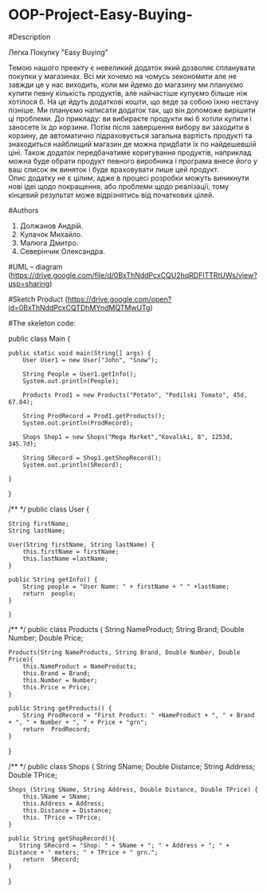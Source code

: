 # OOP-Project-Easy-Buying-

#Description

Легка Покупку "Easy Buying"

	
Темою нашого преекту є невеликий додаток який дозволяє спланувати покупки у магазинах. Всі ми хочемо на чомусь зекономити але не завжди це у нас виходить, коли ми йдемо до магазину ми плануємо купити певну кількість продуктів, але найчастіше купуємо більше ніж хотілося б. На це йдуть додаткові кошти, що веде за собою їхню нестачу пізніше.
	Ми плануємо написати додаток так, що він допоможе вирішити ці проблеми. До прикладу: ви вибираєте продукти які б хотіли купити і заносете їх до корзини. Потім після завершення вибору ви заходити в корзину, де автоматично підраховується загальна вартість продукті та знаходиться найблищий магазин де можна придбати їх по найдешевшій ціні. Також додаток передбачатиме коригування продуктів, наприклад можна буде обрати продукт певного виробника і програма внесе його у ваш список як виняток і буде враховувати лише цей продукт.   
	Опис додатку не є цілим, адже в процесі розробки можуть виникнути нові ідеї щодо покращення, або проблеми щодо реалізації, тому кінцевий результат може відрізнятись від початкових цілей.

#Authors

1. Должанов Андрій.
2. Кулачок Михайло.
3. Малюга Дмитро.
4. Северінчик Олександра.

#UML – diagram
(https://drive.google.com/file/d/0BxThNddPcxCQU2hqRDFITTRtUWs/view?usp=sharing)

#Sketch Product
(https://drive.google.com/open?id=0BxThNddPcxCQTDhMYndMQTMwUTg)


#The skeleton code:



public class Main {

    public static void main(String[] args) {
	    User User1 = new User("John", "Snow");

        String People = User1.getInfo();
        System.out.println(People);

        Products Prod1 = new Products("Potato", "Podilski Tomato", 45d, 67.84);

        String ProdRecord = Prod1.getProducts();
        System.out.println(ProdRecord);

        Shops Shop1 = new Shops("Mega Market","Kovalski, 8", 1253d, 345.7d);

        String SRecord = Shop1.getShopRecord();
        System.out.println(SRecord);

    }
}


/**
 */
public class User {

    String firstName;
    String lastName;

    User(String firstName, String lastName) {
        this.firstName = firstName;
        this.lastName =lastName;
    }

    public String getInfo() {
        String people = "User Name: " + firstName + " " +lastName;
        return  people;
    }

    }


/**
 */
public class Products {
    String NameProduct;
    String Brand;
    Double Number;
    Double Price;

    Products(String NameProducts, String Brand, Double Number, Double Price){
        this.NameProduct = NameProducts;
        this.Brand = Brand;
        this.Number = Number;
        this.Price = Price;
    }

    public String getProducts() {
        String ProdRecord = "First Product: " +NameProduct + ", " + Brand + ", " + Number + ", " + Price + "grn";
        return  ProdRecord;
    }
}


/**
 */
public class Shops {
    String SName;
    Double Distance;
    String Address;
    Double TPrice;

    Shops (String SName, String Address, Double Distance, Double TPrice) {
        this.SName = SName;
        this.Address = Address;
        this.Distance = Distance;
        this. TPrice = TPrice;
    }

    public String getShopRecord(){
       String SRecord = "Shop: " + SName + "; " + Address + "; " + Distance + " meters; " + TPrice + " grn.";
        return  SRecord;
    }
}

